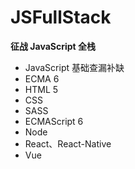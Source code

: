 # JSFullStack
**征战 JavaScript 全栈**

* JavaScript 基础查漏补缺
* ECMA 6
* HTML 5
* CSS
* SASS
* ECMAScript 6
* Node
* React、React-Native
* Vue
